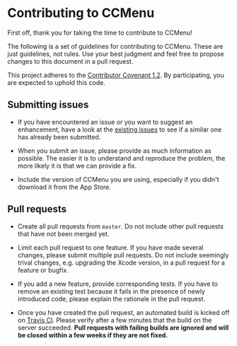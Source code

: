# Contributing to CCMenu

First off, thank you for taking the time to contribute to CCMenu!

The following is a set of guidelines for contributing to CCMenu. These are just guidelines, not rules. Use your best judgment and feel free to propose changes to this document in a pull request.

This project adheres to the [Contributor Covenant 1.2](http://contributor-covenant.org/version/1/2/0). By participating, you are expected to uphold this code. 


## Submitting issues

* If you have encountered an issue or you want to suggest an enhancement, have a look at the [existing issues](https://github.com/erikdoe/ccmenu/issues?q=is%3Aissue) to see if a similar one has already been submitted.

* When you submit an issue, please provide as much information as possible. The easier it is to understand and reproduce the problem, the more likely it is that we can provide a fix.

* Include the version of CCMenu you are using, especially if you didn't download it from the App Store.


## Pull requests

* Create all pull requests from `master`. Do not include other pull requests that have not been merged yet.

* Limit each pull request to one feature. If you have made several changes, please submit multiple pull requests. Do not include seemingly trival changes, e.g. upgrading the Xcode version, in a pull request for a feature or bugfix.

* If you add a new feature, provide corresponding tests. If you have to remove an existing test because it fails in the presence of newly introduced code, please explain the rationale in the pull request.

* Once you have created the pull request, an automated build is kicked off on [Travis CI](https://travis-ci.org/erikdoe/ccmenu/pull_requests). Please verify after a few minutes that the build on the server succeeded. **Pull requests with failing builds are ignored and will be closed within a few weeks if they are not fixed.**
